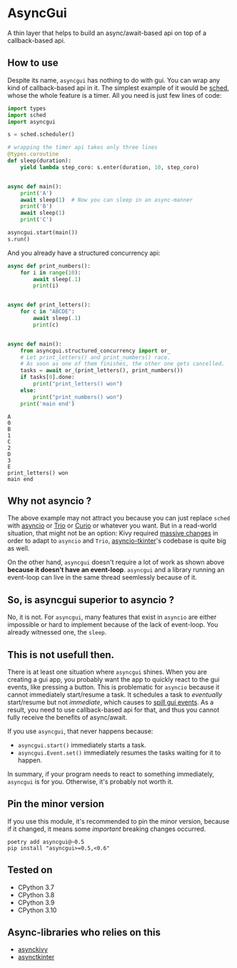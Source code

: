 # AsyncGui

A thin layer that helps to build an async/await-based api on top of a callback-based api.

## How to use

Despite its name, `asyncgui` has nothing to do with gui.
You can wrap any kind of callback-based api in it.
The simplest example of it would be [sched](https://docs.python.org/3/library/sched.html),
whose the whole feature is a timer.
All you need is just few lines of code:

```python
import types
import sched
import asyncgui

s = sched.scheduler()

# wrapping the timer api takes only three lines
@types.coroutine
def sleep(duration):
    yield lambda step_coro: s.enter(duration, 10, step_coro)


async def main():
    print('A')
    await sleep(1)  # Now you can sleep in an async-manner
    print('B')
    await sleep(1)
    print('C')

asyncgui.start(main())
s.run()
```

And you already have a structured concurrency api:

```python
async def print_numbers():
    for i in range(10):
        await sleep(.1)
        print(i)


async def print_letters():
    for c in "ABCDE":
        await sleep(.1)
        print(c)


async def main():
    from asyncgui.structured_concurrency import or_
    # Let print_letters() and print_numbers() race.
    # As soon as one of them finishes, the other one gets cancelled.
    tasks = await or_(print_letters(), print_numbers())
    if tasks[0].done:
        print("print_letters() won")
    else:
        print("print_numbers() won")
    print('main end')
```

```
A
0
B
1
C
2
D
3
E
print_letters() won
main end
```

## Why not asyncio ?

The above example may not attract you because you can just replace `sched` with [asyncio](https://docs.python.org/3/library/asyncio.html) or [Trio](https://trio.readthedocs.io/en/stable/) or [Curio](https://github.com/dabeaz/curio) or whatever you want.
But in a read-world situation, that might not be an option:
Kivy required [massive changes](https://github.com/kivy/kivy/pull/6368) in order to adapt to `asyncio` and `Trio`,
[asyncio-tkinter](https://github.com/fluentpython/asyncio-tkinter)'s codebase is quite big as well.

On the other hand, `asyncgui` doesn't require a lot of work as shown above **because it doesn't have an event-loop**.
`asyncgui` and a library running an event-loop can live in the same thread seemlessly because of it.

## So, is asyncgui superior to asyncio ?

No, it is not.
For `asyncgui`, many features that exist in `asyncio` are either impossible or hard to implement because of the lack of event-loop.
You already witnessed one, the `sleep`.

## This is not usefull then.

There is at least one situation where `asyncgui` shines.
When you are creating a gui app, you probably want the app to quickly react to the gui events, like pressing a button.
This is problematic for `asyncio` because it cannot immediately start/resume a task.
It schedules a task to *eventually* start/resume but not *immediate*,
which causes to [spill gui events](https://github.com/gottadiveintopython/asynckivy/blob/main/examples/misc/why_asyncio_is_not_suitable_for_handling_touch_events.py).
As a result, you need to use callback-based api for that, and thus you cannot fully receive the benefits of async/await.

If you use `asyncgui`, that never happens because:

- `asyncgui.start()` immediately starts a task.
- `asyncgui.Event.set()` immediately resumes the tasks waiting for it to happen.

In summary, if your program needs to react to something immediately, `asyncgui` is for you.
Otherwise, it's probably not worth it.

## Pin the minor version

If you use this module, it's recommended to pin the minor version, because if it changed, it means some *important* breaking changes occurred.

```
poetry add asyncgui@~0.5
pip install "asyncgui>=0.5,<0.6"
```

## Tested on

- CPython 3.7
- CPython 3.8
- CPython 3.9
- CPython 3.10

## Async-libraries who relies on this

- [asynckivy](https://github.com/gottadiveintopython/asynckivy)
- [asynctkinter](https://github.com/gottadiveintopython/asynctkinter)
